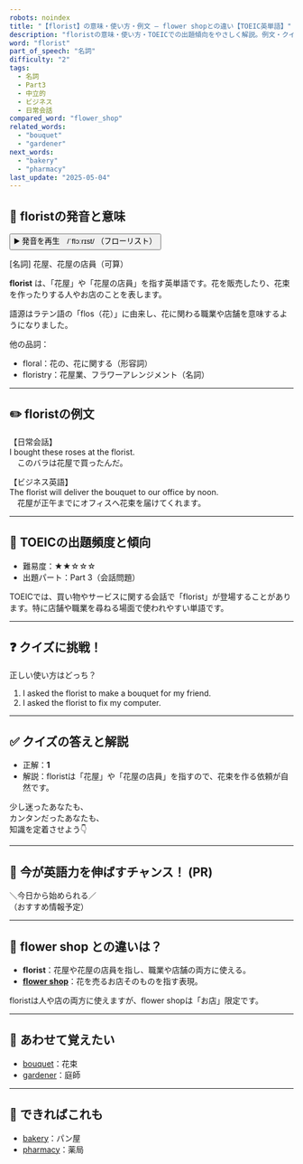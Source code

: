 ```yaml
---
robots: noindex
title: "【florist】の意味・使い方・例文 ― flower shopとの違い【TOEIC英単語】"
description: "floristの意味・使い方・TOEICでの出題傾向をやさしく解説。例文・クイズ付きでflower shopとの違いもわかりやすく学べます。"
word: "florist"
part_of_speech: "名詞"
difficulty: "2"
tags:
  - 名詞
  - Part3
  - 中立的
  - ビジネス
  - 日常会話
compared_word: "flower_shop"
related_words:
  - "bouquet"
  - "gardener"
next_words:
  - "bakery"
  - "pharmacy"
last_update: "2025-05-04"
---
```


## 🔰 floristの発音と意味

<button class="play-audio" onclick="playTTS('florist')">
  <span class="play-audio-main">
    ▶️ 発音を再生　/ˈflɔːrɪst/
  </span>
  <span class="play-audio-sub">
    （フローリスト）
  </span>
</button>

[名詞] 花屋、花屋の店員（可算）

**florist** は、「花屋」や「花屋の店員」を指す英単語です。花を販売したり、花束を作ったりする人やお店のことを表します。

語源はラテン語の「flos（花）」に由来し、花に関わる職業や店舗を意味するようになりました。

他の品詞：  
- floral：花の、花に関する（形容詞）
- floristry：花屋業、フラワーアレンジメント（名詞）

---

## ✏️ floristの例文

【日常会話】  
I bought these roses at the florist.  
　このバラは花屋で買ったんだ。

【ビジネス英語】  
The florist will deliver the bouquet to our office by noon.  
　花屋が正午までにオフィスへ花束を届けてくれます。

---

## 🎯 TOEICの出題頻度と傾向

- 難易度：★★☆☆☆
- 出題パート：Part 3（会話問題）

TOEICでは、買い物やサービスに関する会話で「florist」が登場することがあります。特に店舗や職業を尋ねる場面で使われやすい単語です。

---

## ❓ クイズに挑戦！

正しい使い方はどっち？

1. I asked the florist to make a bouquet for my friend.  
2. I asked the florist to fix my computer.

---

## ✅ クイズの答えと解説

- 正解：**1**
- 解説：floristは「花屋」や「花屋の店員」を指すので、花束を作る依頼が自然です。

少し迷ったあなたも、  
カンタンだったあなたも、  
知識を定着させよう👇️

---

## 🚀 今が英語力を伸ばすチャンス！ (PR)

<div class="info-center">
＼今日から始められる／<br>  
（おすすめ情報予定）
</div>

---

## 🤔  flower shop との違いは？

- **florist**：花屋や花屋の店員を指し、職業や店舗の両方に使える。
- **[flower shop](/word/flower_shop/)**：花を売るお店そのものを指す表現。

floristは人や店の両方に使えますが、flower shopは「お店」限定です。

---

## 🧩 あわせて覚えたい

- [bouquet](/word/bouquet/)：花束
- [gardener](/word/gardener/)：庭師

---

## 📖 できればこれも

- [bakery](/word/bakery/)：パン屋
- [pharmacy](/word/pharmacy/)：薬局

<!-- cvid: aid10_bid10 -->
